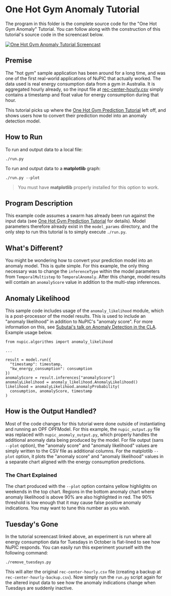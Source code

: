 # One Hot Gym Anomaly Tutorial

The program in this folder is the complete source code for the "One Hot Gym Anomaly" Tutorial. You can follow along with the construction of this tutorial's source code in the screencast below.

[![One Hot Gym Anomaly Tutorial Screencast](http://img.youtube.com/vi/1fU2Mw_l7ro/hqdefault.jpg)](http://www.youtube.com/watch?v=1fU2Mw_l7ro)

## Premise

The "hot gym" sample application has been around for a long time, and was one of the first real-world applications of NuPIC that actually worked. The data used is real energy consumption data from a gym in Australia. It is aggregated hourly already, so the input file at [rec-center-hourly.csv](rec-center-hourly.csv) simply contains a timestamp and float value for energy consumption during that hour.

This tutorial picks up where the [One Hot Gym Prediction Tutorial](../../prediction/one_gym/README.md) left off, and shows users how to convert their prediction model into an anomaly detection model.

## How to Run

To run and output data to a local file:

    ./run.py

To run and output data to a **matplotlib** graph:

    ./run.py --plot

> You must have **matplotlib** properly installed for this option to work.

## Program Description

This example code assumes a swarm has already been run against the input data (see [One Hot Gym Prediction Tutorial](../../prediction/one_gym/README.md) for details). Model parameters therefore already exist in the `model_params` directory, and the only step to run this tutorial is to simply execute `./run.py`.

## What's Different?

You might be wondering how to convert your prediction model into an anomaly model. This is quite simple. For this example, the only thing necessary was to change the `inferenceType` within the model parameters from `TemporalMultistep` to `TemporalAnomaly`. After this change, model results will contain an `anomalyScore` value in addition to the multi-step inferences.

## Anomaly Likelihood

This sample code includes usage of the `anomaly_likelihood` module, which is a post-processor of the model results. This is used to include an "anomaly likelihood" in addition to NuPIC's "anomaly score". For more information on this, see [Subutai's talk on Anomaly Detection in the CLA](https://www.youtube.com/watch?v=nVCKjZWYavM). Example usage below.

```
from nupic.algorithms import anomaly_likelihood

...

result = model.run({
  "timestamp": timestamp,
  "kw_energy_consumption": consumption
})
anomalyScore = result.inferences["anomalyScore"]
anomalyLikelihood = anomaly_likelihood.AnomalyLikelihood()
likelihood = anomalyLikelihood.anomalyProbability(
  consumption, anomalyScore, timestamp
)

```

## How is the Output Handled?

Most of the code changes for this tutorial were done outside of instantiating and running an OPF OPFModel. For this example, the `nupic_output.py` file was replaced with `nupic_anomaly_output.py`, which properly handles the additional anomaly data being produced by the model. For file output (sans `--plot` option), the "anomaly score" and "anomaly likelihood" values are simply written to the CSV file as additional columns. For the matplotlib `--plot` option, it plots the "anomaly score" and "anomaly likelihood" values in a separate chart aligned with the energy consumption predictions.

### The Chart Explained

The chart produced with the `--plot` option contains yellow highlights on weekends in the top chart. Regions in the bottom anomaly chart where anomaly likelihood is above 90% are also highlighted in red. The 90% threshold is low enough that it may cause false positive anomaly indications. You may want to tune this number as you wish.

## Tuesday's Gone

In the tutorial screencast linked above, an experiment is run where all energy consumption data for Tuesdays in October is flat-lined to see how NuPIC responds. You can easily run this experiment yourself with the following command:

    ./remove_tuesdays.py

This will alter the original `rec-center-hourly.csv` file (creating a backup at `rec-center-hourly-backup.csv`). Now simply run the `run.py` script again for the altered input data to see how the anomaly indications change when Tuesdays are suddenly inactive.
